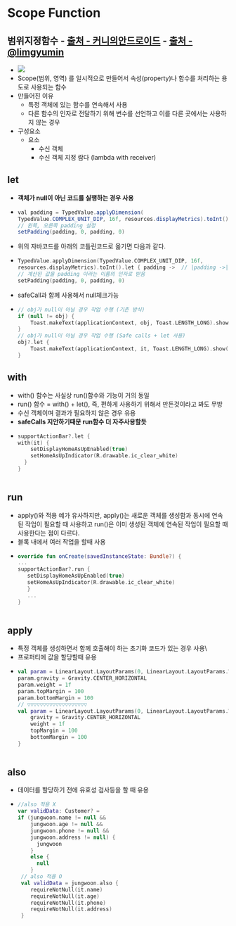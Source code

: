 Scope Function
===
범위지정함수 - [출처 - 커니의안드로이드](https://www.androidhuman.com/lecture/kotlin/2016/07/06/kotlin_let_apply_run_with/) - [출처 - @limgyumin](https://medium.com/@limgyumin/%EC%BD%94%ED%8B%80%EB%A6%B0-%EC%9D%98-apply-with-let-also-run-%EC%9D%80-%EC%96%B8%EC%A0%9C-%EC%82%AC%EC%9A%A9%ED%95%98%EB%8A%94%EA%B0%80-4a517292df29)
---
* ![](https://miro.medium.com/max/700/1*qgUKSwzEicuHwaQBgN5UFw.png)
* Scope(범위, 영역) 를 일시적으로 만들어서 속성(property)나 함수를 처리하는 용도로 사용되는 함수
* 만들어진 이유
  * 특정 객체에 있는 함수를 연속해서 사용 
  * 다른 함수의 인자로 전달하기 위해 변수를 선언하고 이를 다른 곳에서는 사용하지 않는 경우
* 구성요소
  * 요소
    * 수신 객체
    * 수신 객체 지정 람다 (lambda with receiver)

let
---
* **객체가 null이 아닌 코드를 실행하는 경우 사용**
* ```java
  val padding = TypedValue.applyDimension(
  TypedValue.COMPLEX_UNIT_DIP, 16f, resources.displayMetrics).toInt()
  // 왼쪽, 오른쪽 padding 설정
  setPadding(padding, 0, padding, 0)
* 위의 자바코드를 아래의 코틀린코드로 옮기면 다음과 같다.
* ```kotlin
  TypedValue.applyDimension(TypedValue.COMPLEX_UNIT_DIP, 16f,
  resources.displayMetrics).toInt().let { padding ->  // |padding ->| <== 인자가 하나이므로 생략가능하다.
  // 계산된 값을 padding 이라는 이름의 인자로 받음
  setPadding(padding, 0, padding, 0)
* safeCall과 함께 사용해서 null체크가능
* ```kotlin
  // obj가 null이 아닐 경우 작업 수행 (기존 방식)
  if (null != obj) {
      Toast.makeText(applicationContext, obj, Toast.LENGTH_LONG).show()
  }
  // obj가 null이 아닐 경우 작업 수행 (Safe calls + let 사용)
  obj?.let {
      Toast.makeText(applicationContext, it, Toast.LENGTH_LONG).show()
  }
  
with
---
* with() 함수는 사실상 run()함수와 기능이 거의 동일
* run() 함수 = with() + let(), 즉, 편하게 사용하기 위해서 만든것이라고 봐도 무방
* 수신 객체이며 결과가 필요하지 않은 경우 유용
* **safeCalls 지안하기때문 run함수 더 자주사용할듯**
* ```kotlin
  supportActionBar?.let {
  with(it) {
      setDisplayHomeAsUpEnabled(true)
      setHomeAsUpIndicator(R.drawable.ic_clear_white)    
    }
  }
      
run
---
* apply()와 적용 예가 유사하지만, apply()는 새로운 객체를 생성함과 동시에 연속된 작업이 필요할 때 사용하고 run()은 이미 생성된 객체에 연속된 작업이 필요할 때 사용한다는 점이 다르다.
* 블록 내에서 여러 작업을 할때 사용
* ```kotlin
  override fun onCreate(savedInstanceState: Bundle?) {
  ...
  supportActionBar?.run {
     setDisplayHomeAsUpEnabled(true)
     setHomeAsUpIndicator(R.drawable.ic_clear_white)
     }
     ...
  }
    
apply
---
* 특정 객체를 생성하면서 함께 호출해야 하는 초기화 코드가 있는 경우 사용\
* 프로퍼티에 값을 할당할때 유용
* ```kotlin
  val param = LinearLayout.LayoutParams(0, LinearLayout.LayoutParams.WRAP_CONTENT)
  param.gravity = Gravity.CENTER_HORIZONTAL
  param.weight = 1f
  param.topMargin = 100
  param.bottomMargin = 100
  // ▽▽▽▽▽▽▽▽▽▽▽▽▽▽▽▽▽▽▽
  val param = LinearLayout.LayoutParams(0, LinearLayout.LayoutParams.WRAP_CONTENT).apply {
      gravity = Gravity.CENTER_HORIZONTAL
      weight = 1f
      topMargin = 100
      bottomMargin = 100
  }
        
also
---
* 데이터를 할당하기 전에 유효성 검사등을 할 때 유용
* ```kotlin
  //also 적용 X
  var validData: Customer? = 
  if (jungwoon.name != null &&
      jungwoon.age != null && 
      jungwoon.phone != null && 
      jungwoon.address != null) {
        jungwoon
      } 
      else {
        null
      }
   // also 적용 O    
   val validData = jungwoon.also {
      requireNotNull(it.name)
      requireNotNull(it.age)
      requireNotNull(it.phone)
      requireNotNull(it.address)
   }
       

